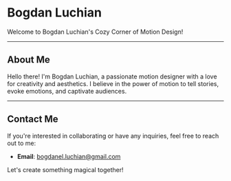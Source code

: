 # Bogdan Luchian

Welcome to Bogdan Luchian's Cozy Corner of Motion Design!

---

## About Me

Hello there! I'm Bogdan Luchian, a passionate motion designer with a love for creativity and aesthetics. I believe in the power of motion to tell stories, evoke emotions, and captivate audiences. 

---

## Contact Me

If you're interested in collaborating or have any inquiries, feel free to reach out to me:

- **Email**: [bogdanel.luchian@gmail.com](mailto:bogdanel.luchian@gmail.com)

Let's create something magical together!

